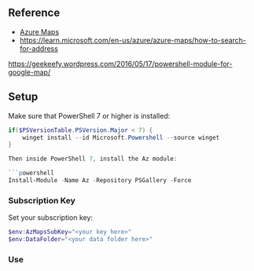 

## Reference

- [Azure Maps](https://learn.microsoft.com/en-us/powershell/module/az.maps/?view=azps-10.4.1&viewFallbackFrom=azps-10.0.0)
- https://learn.microsoft.com/en-us/azure/azure-maps/how-to-search-for-address


https://geekeefy.wordpress.com/2016/05/17/powershell-module-for-google-map/

## Setup

Make sure that PowerShell 7 or higher is installed:

```powershell
if($PSVersionTable.PSVersion.Major < 7) {
    winget install --id Microsoft.Powershell --source winget
}

Then inside PowerShell 7, install the Az module:

```powershell
Install-Module -Name Az -Repository PSGallery -Force
```

### Subscription Key

Set your subscription key:
```powershell
$env:AzMapsSubKey="<your key here>"
$env:DataFolder="<your data folder here>"
```

### Use


